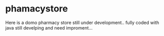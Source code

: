 # phamacystore
Here is a domo pharmacy store still under development.. fully coded with java
still develping and need improment...

